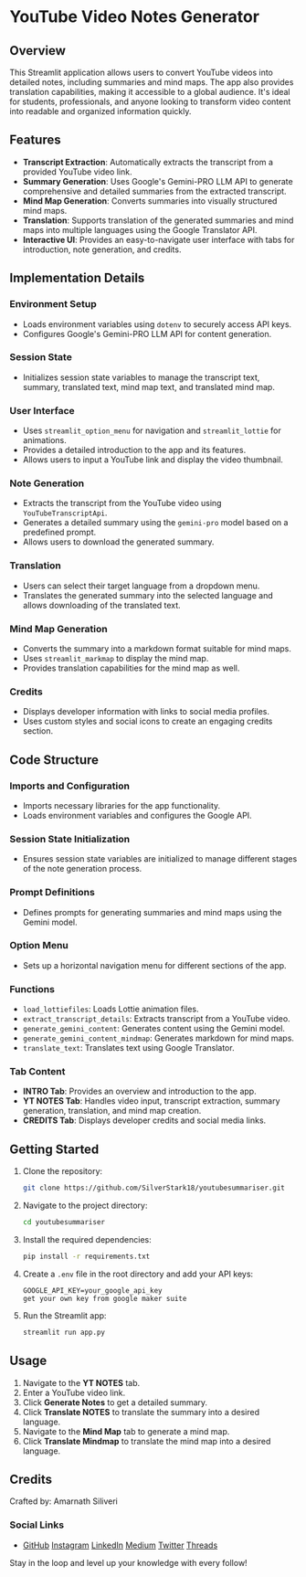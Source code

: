 ﻿# YouTube Video Notes Generator

## Overview
This Streamlit application allows users to convert YouTube videos into detailed notes, including summaries and mind maps. The app also provides translation capabilities, making it accessible to a global audience. It's ideal for students, professionals, and anyone looking to transform video content into readable and organized information quickly.

## Features
- **Transcript Extraction**: Automatically extracts the transcript from a provided YouTube video link.
- **Summary Generation**: Uses Google's Gemini-PRO LLM API to generate comprehensive and detailed summaries from the extracted transcript.
- **Mind Map Generation**: Converts summaries into visually structured mind maps.
- **Translation**: Supports translation of the generated summaries and mind maps into multiple languages using the Google Translator API.
- **Interactive UI**: Provides an easy-to-navigate user interface with tabs for introduction, note generation, and credits.

## Implementation Details

### Environment Setup
- Loads environment variables using `dotenv` to securely access API keys.
- Configures Google's Gemini-PRO LLM API for content generation.

### Session State
- Initializes session state variables to manage the transcript text, summary, translated text, mind map text, and translated mind map.

### User Interface
- Uses `streamlit_option_menu` for navigation and `streamlit_lottie` for animations.
- Provides a detailed introduction to the app and its features.
- Allows users to input a YouTube link and display the video thumbnail.

### Note Generation
- Extracts the transcript from the YouTube video using `YouTubeTranscriptApi`.
- Generates a detailed summary using the `gemini-pro` model based on a predefined prompt.
- Allows users to download the generated summary.

### Translation
- Users can select their target language from a dropdown menu.
- Translates the generated summary into the selected language and allows downloading of the translated text.

### Mind Map Generation
- Converts the summary into a markdown format suitable for mind maps.
- Uses `streamlit_markmap` to display the mind map.
- Provides translation capabilities for the mind map as well.

### Credits
- Displays developer information with links to social media profiles.
- Uses custom styles and social icons to create an engaging credits section.

## Code Structure

### Imports and Configuration
- Imports necessary libraries for the app functionality.
- Loads environment variables and configures the Google API.

### Session State Initialization
- Ensures session state variables are initialized to manage different stages of the note generation process.

### Prompt Definitions
- Defines prompts for generating summaries and mind maps using the Gemini model.

### Option Menu
- Sets up a horizontal navigation menu for different sections of the app.

### Functions
- `load_lottiefiles`: Loads Lottie animation files.
- `extract_transcript_details`: Extracts transcript from a YouTube video.
- `generate_gemini_content`: Generates content using the Gemini model.
- `generate_gemini_content_mindmap`: Generates markdown for mind maps.
- `translate_text`: Translates text using Google Translator.

### Tab Content
- **INTRO Tab**: Provides an overview and introduction to the app.
- **YT NOTES Tab**: Handles video input, transcript extraction, summary generation, translation, and mind map creation.
- **CREDITS Tab**: Displays developer credits and social media links.

## Getting Started

1. Clone the repository:
    ```sh
    git clone https://github.com/SilverStark18/youtubesummariser.git
   
    ```
2. Navigate to the project directory:
    ```sh
    cd youtubesummariser
    ```
3. Install the required dependencies:
    ```sh
    pip install -r requirements.txt
    ```
4. Create a `.env` file in the root directory and add your API keys:
    ```
    GOOGLE_API_KEY=your_google_api_key
    get your own key from google maker suite
    ```
5. Run the Streamlit app:
    ```sh
    streamlit run app.py
    ```

## Usage

1. Navigate to the **YT NOTES** tab.
2. Enter a YouTube video link.
3. Click **Generate Notes** to get a detailed summary.
4. Click **Translate NOTES** to translate the summary into a desired language.
5. Navigate to the **Mind Map** tab to generate a mind map.
6. Click **Translate Mindmap** to translate the mind map into a desired language.

## Credits
Crafted by: Amarnath Siliveri

### Social Links
- [GitHub](https://www.github.com/SilverStark18) [Instagram](http://www.instagram.com/itz..amar.)  [LinkedIn](http://www.linkedin.com/in/amarnath-siliveri18) [Medium](https://medium.com/@amartalks25603) [Twitter](https://www.x.com/Amarsiliveri) [Threads](https://www.threads.net/@itz..amar.)

Stay in the loop and level up your knowledge with every follow!
